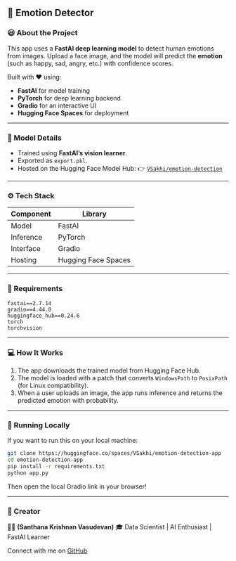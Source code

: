 
## 🚢 Emotion Detector

### 😃 About the Project

This app uses a **FastAI deep learning model** to detect human emotions from images.
Upload a face image, and the model will predict the **emotion** (such as happy, sad, angry, etc.) with confidence scores.

Built with ❤️ using:

* **FastAI** for model training
* **PyTorch** for deep learning backend
* **Gradio** for an interactive UI
* **Hugging Face Spaces** for deployment

---

### 🧠 Model Details

* Trained using **FastAI’s vision learner**.
* Exported as `export.pkl`.
* Hosted on the Hugging Face Model Hub:
  👉 [`VSakhi/emotion-detection`](https://huggingface.co/VSakhi/emotion-detection)

---

### ⚙️ Tech Stack

| Component | Library             |
| --------- | ------------------- |
| Model     | FastAI              |
| Inference | PyTorch             |
| Interface | Gradio              |
| Hosting   | Hugging Face Spaces |

---

### 🧩 Requirements

```
fastai==2.7.14
gradio==4.44.0
huggingface_hub==0.24.6
torch
torchvision
```

---

### 💻 How It Works

1. The app downloads the trained model from Hugging Face Hub.
2. The model is loaded with a patch that converts `WindowsPath` to `PosixPath` (for Linux compatibility).
3. When a user uploads an image, the app runs inference and returns the predicted emotion with probability.

---

### 🚀 Running Locally

If you want to run this on your local machine:

```bash
git clone https://huggingface.co/spaces/VSakhi/emotion-detection-app
cd emotion-detection-app
pip install -r requirements.txt
python app.py
```

Then open the local Gradio link in your browser!

---

### 💬 Creator

👩‍💻 **(Santhana Krishnan Vasudevan)**
🎓 Data Scientist | AI Enthusiast | FastAI Learner

Connect with me on [GitHub](https://github.com/Santhanakrishnan2004)


